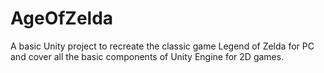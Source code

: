 # AgeOfZelda

A basic Unity project to recreate the classic game Legend of Zelda for PC and cover all the basic components of Unity Engine for 2D games.

